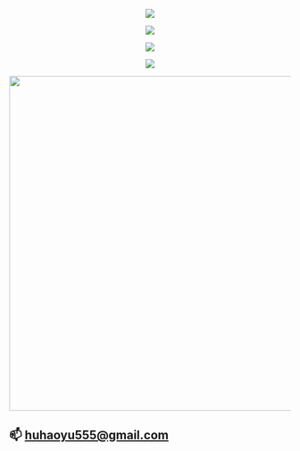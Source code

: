 <p align="center">
    <img src="https://readme-typing-svg.demolab.com?font=Fira+Code&size=50&pause=1000&vCenter=true&random=false&width=700&height=80&lines=Welcome+to+my+website"/>
</p>

<p align="center">
    <img align="center" src="https://github-readme-stats.vercel.app/api/top-langs/?username=huhaoyu8&theme=transparent&hide_border=true&layout=donut-vertical&langs_count=10" />
</p>


<p align="center">
    <img src="https://github-readme-stats.vercel.app/api/wakatime?username=huhaoyu&layout=compact">
</p>

<div align="center"> <img src="https://activity-graph.herokuapp.com/graph?username=sun0225SUN&theme=xcode" /> </div>

<p align="center">
    <img src="https://skillicons.dev/icons?i=matlab,redis,docker,vue,go,linux&theme=light" width="600" />
</p>

## 📫  huhaoyu555@gmail.com
